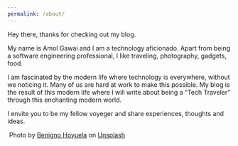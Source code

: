 ```yaml
---
permalink: /about/
---
```


Hey there, thanks for checking out my blog.

My name is Amol Gawai and I am a technology aficionado. Apart from being a software engineering professional, I like traveling, photography, gadgets, food.

I am fascinated by the modern life where technology is everywhere, without we noticing it. Many of us are hard at work to make this possible. My blog is the result of this modern life where I will write about being a “Tech Traveler” through this enchanting modern world.

I envite you to be my fellow voyeger and share experiences, thoughts and ideas.

<img src="{{ site.url }}{{ site.baseurl }}/assets/images/About-image.jpg" alt="">
<span>Photo by <a href="https://unsplash.com/@benignohoyuela?utm_source=unsplash&amp;utm_medium=referral&amp;utm_content=creditCopyText">Benigno Hoyuela</a> on <a href="https://unsplash.com/s/photos/space-ship?utm_source=unsplash&amp;utm_medium=referral&amp;utm_content=creditCopyText">Unsplash</a></span>

